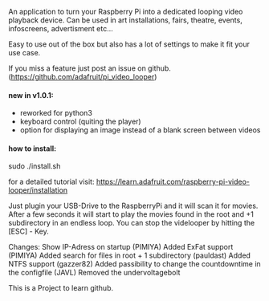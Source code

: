 An application to turn your Raspberry Pi into a dedicated looping video playback device.
Can be used in art installations, fairs, theatre, events, infoscreens, advertisment etc...

Easy to use out of the box but also has a lot of settings to make it fit your use case.

If you miss a feature just post an issue on github. (https://github.com/adafruit/pi_video_looper)


#### new in v1.0.1:
 - reworked for python3
 - keyboard control (quiting the player)
 - option for displaying an image instead of a blank screen between videos

#### how to install:
sudo ./install.sh

for a detailed tutorial visit: https://learn.adafruit.com/raspberry-pi-video-looper/installation

Just plugin your USB-Drive to the RaspberryPi and it will scan it for movies. After a few seconds it will start to play the movies found in the root and +1 subdirectory in an endless loop. You can stop the videlooper by hitting the [ESC] - Key.
  
 
Changes:
Show IP-Adress on startup (PIMIYA)
Added ExFat support (PIMIYA)
Added search for files in root + 1 subdirectory (pauldast)
Added NTFS support (gazzer82)
Added passibility to change the countdowntime in the configfile (JAVL)
Removed the undervoltagebolt

This is a Project to learn github.
